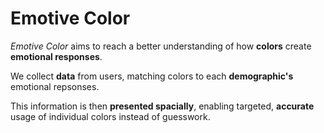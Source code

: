 Emotive Color
==================

_Emotive Color_ aims to reach a better understanding of how **colors** create **emotional responses**.

We collect **data** from users, matching colors to each **demographic's** emotional repsonses.

This information is then **presented spacially**, enabling targeted, **accurate** usage of individual colors instead of guesswork.